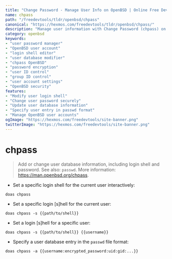 ```yaml
---
title: "Change Password - Manage User Info on OpenBSD | Online Free DevTools by Hexmos"
name: chpass
path: "/freedevtools/tldr/openbsd/chpass"
canonical: "https://hexmos.com/freedevtools/tldr/openbsd/chpass/"
description: "Manage user information with Change Password (chpass) on OpenBSD. Update login shells, passwords, and user database entries quickly. Free online tool, no registration required."
category: openbsd
keywords:
- "user password manager"
- "OpenBSD user account"
- "login shell editor"
- "user database modifier"
- "chpass OpenBSD"
- "password encryption"
- "user ID control"
- "group ID control"
- "user account settings"
- "OpenBSD security"
features:
- "Modify user login shell"
- "Change user password securely"
- "Update user database information"
- "Specify user entry in passwd format"
- "Manage OpenBSD user accounts"
ogImage: "https://hexmos.com/freedevtools/site-banner.png"
twitterImage: "https://hexmos.com/freedevtools/site-banner.png"
---
```


# chpass

> Add or change user database information, including login shell and password.
> See also: `passwd`.
> More information: <https://man.openbsd.org/chpass>.

- Set a specific login shell for the current user interactively:

`doas chpass`

- Set a specific login [s]hell for the current user:

`doas chpass -s {{path/to/shell}}`

- Set a login [s]hell for a specific user:

`doas chpass -s {{path/to/shell}} {{username}}`

- Specify a user database entry in the `passwd` file format:

`doas chpass -a {{username:encrypted_password:uid:gid:...}}`
